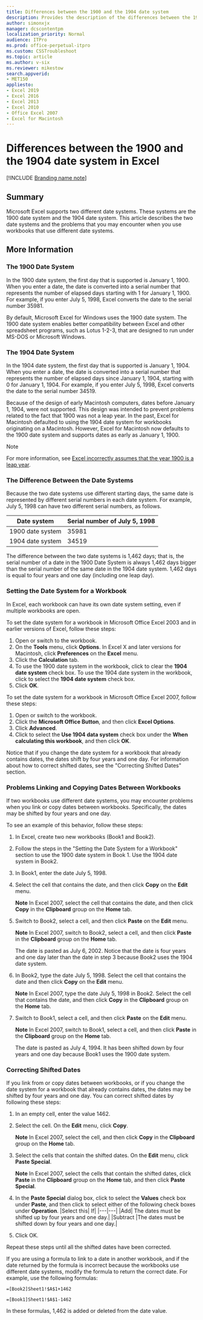 ```yaml
---
title: Differences between the 1900 and the 1904 date system
description: Provides the description of the differences between the 1900 date system and the 1904 date system in Excel. Discusses the problems that you may experience when you use these two different date systems in Excel workbooks.
author: simonxjx
manager: dcscontentpm
localization_priority: Normal
audience: ITPro
ms.prod: office-perpetual-itpro
ms.custom: CSSTroubleshoot
ms.topic: article
ms.author: v-six
ms.reviewer: mikestow
search.appverid: 
- MET150 
appliesto:
- Excel 2019
- Excel 2016
- Excel 2013
- Excel 2010
- Office Excel 2007
- Excel for Macintosh
---
```


# Differences between the 1900 and the 1904 date system in Excel

[!INCLUDE [Branding name note](../../../includes/branding-name-note.md)]

## Summary

Microsoft Excel supports two different date systems. These systems are the 1900 date system and the 1904 date system. This article describes the two date systems and the problems that you may encounter when you use workbooks that use different date systems.

## More Information

### The 1900 Date System

In the 1900 date system, the first day that is supported is January 1, 1900. When you enter a date, the date is converted into a serial number that represents the number of elapsed days starting with 1 for January 1, 1900. For example, if you enter July 5, 1998, Excel converts the date to the serial number 35981.

By default, Microsoft Excel for Windows uses the 1900 date system. The 1900 date system enables better compatibility between Excel and other spreadsheet programs, such as Lotus 1-2-3, that are designed to run under MS-DOS or Microsoft Windows.

### The 1904 Date System

In the 1904 date system, the first day that is supported is January 1, 1904. When you enter a date, the date is converted into a serial number that represents the number of elapsed days since January 1, 1904, starting with 0 for January 1, 1904. For example, if you enter July 5, 1998, Excel converts the date to the serial number 34519.

Because of the design of early Macintosh computers, dates before January 1, 1904, were not supported. This design was intended to prevent problems related to the fact that 1900 was not a leap year. In the past, Excel for Macintosh defaulted to using the 1904 date system for workbooks originating on a Macintosh. However, Excel for  Macintosh now defaults to the 1900 date system and supports dates as early as January 1, 1900.

> [!note]
> For more information, see [Excel incorrectly assumes that the year 1900 is a leap year](wrongly-assumes-1900-is-leap-year.md).

### The Difference Between the Date Systems

Because the two date systems use different starting days, the same date is represented by different serial numbers in each date system. For example, July 5, 1998 can have two different serial numbers, as follows.

|Date system|Serial number of July 5, 1998|
|----|---|
|1900 date system| 35981|
|1904 date system| 34519|

The difference between the two date systems is 1,462 days; that is, the serial number of a date in the 1900 Date System is always 1,462 days bigger than the serial number of the same date in the 1904 date system. 1,462 days is equal to four years and one day (including one leap day).

### Setting the Date System for a Workbook

In Excel, each workbook can have its own date system setting, even if multiple workbooks are open.

To set the date system for a workbook in Microsoft Office Excel 2003 and in earlier versions of Excel, follow these steps:

1. Open or switch to the workbook.
2. On the **Tools** menu, click **Options**. In Excel X and later versions for Macintosh, click **Preferences** on the **Excel** menu.
3. Click the **Calculation** tab.
4. To use the 1900 date system in the workbook, click to clear the **1904 date system** check box. To use the 1904 date system in the workbook, click to select the **1904 date system** check box.
5. Click **OK**.

To set the date system for a workbook in Microsoft Office Excel 2007, follow these steps:

1. Open or switch to the workbook.
2. Click the **Microsoft Office Button**, and then click **Excel Options**.
3. Click **Advanced**.
4. Click to select the **Use 1904 data system** check box under the **When calculating this workbook**, and then click **OK**.

Notice that if you change the date system for a workbook that already contains dates, the dates shift by four years and one day. For information about how to correct shifted dates, see the "Correcting Shifted Dates" section.

### Problems Linking and Copying Dates Between Workbooks

If two workbooks use different date systems, you may encounter problems when you link or copy dates between workbooks. Specifically, the dates may be shifted by four years and one day.

To see an example of this behavior, follow these steps:

1. In Excel, create two new workbooks (Book1 and Book2).
2. Follow the steps in the "Setting the Date System for a Workbook" section to use the 1900 date system in Book 1. Use the 1904 date system in Book2.
3. In Book1, enter the date July 5, 1998.
4. Select the cell that contains the date, and then click **Copy** on the **Edit** menu.

   **Note** In Excel 2007, select the cell that contains the date, and then click **Copy** in the **Clipboard** group on the **Home** tab.
5. Switch to Book2, select a cell, and then click **Paste** on the **Edit** menu.

   **Note** In Excel 2007, switch to Book2, select a cell, and then click **Paste** in the **Clipboard** group on the **Home** tab.

   The date is pasted as July 6, 2002. Notice that the date is four years and one day later than the date in step 3 because Book2 uses the 1904 date system.
6. In Book2, type the date July 5, 1998. Select the cell that contains the date and then click **Copy** on the **Edit** menu.

   **Note** In Excel 2007, type the date July 5, 1998 in Book2. Select the cell that contains the date, and then click **Copy** in the **Clipboard** group on the **Home** tab.
7. Switch to Book1, select a cell, and then click **Paste** on the **Edit** menu.

   **Note** In Excel 2007, switch to Book1, select a cell, and then click **Paste** in the **Clipboard** group on the **Home** tab.

   The date is pasted as July 4, 1994. It has been shifted down by four years and one day because Book1 uses the 1900 date system.

### Correcting Shifted Dates

If you link from or copy dates between workbooks, or if you change the date system for a workbook that already contains dates, the dates may be shifted by four years and one day. You can correct shifted dates by following these steps:

1. In an empty cell, enter the value 1462.
2. Select the cell. On the **Edit** menu, click **Copy**.

   **Note** In Excel 2007, select the cell, and then click **Copy** in the **Clipboard** group on the **Home** tab.
3. Select the cells that contain the shifted dates. On the **Edit** menu, click **Paste Special**.

   **Note** In Excel 2007, select the cells that contain the shifted dates, click **Paste** in the **Clipboard** group on the **Home** tab, and then click **Paste Special**.
4. In the **Paste Special** dialog box, click to select the **Values** check box under **Paste**, and then click to select either of the following check boxes under **Operation**.
    |Select this| If|
    |---|---|
    |Add| The dates must be shifted up by four years and one day.|
    |Subtract |The dates must be shifted down by four years and one day.|

5. Click OK.

Repeat these steps until all the shifted dates have been corrected.

If you are using a formula to link to a date in another workbook, and if the date returned by the formula is incorrect because the workbooks use different date systems, modify the formula to return the correct date. For example, use the following formulas:

```excel
=[Book2]Sheet1!$A$1+1462

=[Book1]Sheet1!$A$1-1462
```

In these formulas, 1,462 is added or deleted from the date value.
